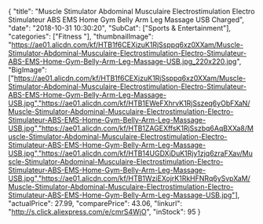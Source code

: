 {
	"title": "Muscle Stimulator Abdominal Musculaire Electrostimulation Electro Stimulateur ABS EMS Home Gym Belly Arm Leg Massage USB Charged",
	"date": "2018-10-31 10:30:20",
	"SubCat": ["Sports & Entertainment"],
	"categories": ["Fitness "],
	"thumbnailImage": "https://ae01.alicdn.com/kf/HTB1f6CEXjzuK1RjSsppq6xz0XXam/Muscle-Stimulator-Abdominal-Musculaire-Electrostimulation-Electro-Stimulateur-ABS-EMS-Home-Gym-Belly-Arm-Leg-Massage-USB.jpg_220x220.jpg",
	"BigImage": ["https://ae01.alicdn.com/kf/HTB1f6CEXjzuK1RjSsppq6xz0XXam/Muscle-Stimulator-Abdominal-Musculaire-Electrostimulation-Electro-Stimulateur-ABS-EMS-Home-Gym-Belly-Arm-Leg-Massage-USB.jpg","https://ae01.alicdn.com/kf/HTB1EWeFXhrvK1RjSszeq6yObFXaN/Muscle-Stimulator-Abdominal-Musculaire-Electrostimulation-Electro-Stimulateur-ABS-EMS-Home-Gym-Belly-Arm-Leg-Massage-USB.jpg","https://ae01.alicdn.com/kf/HTB1ZAGEXffsK1RjSszbq6AqBXXa8/Muscle-Stimulator-Abdominal-Musculaire-Electrostimulation-Electro-Stimulateur-ABS-EMS-Home-Gym-Belly-Arm-Leg-Massage-USB.jpg","https://ae01.alicdn.com/kf/HTB14UGDXjDuK1Rjy1zjq6zraFXav/Muscle-Stimulator-Abdominal-Musculaire-Electrostimulation-Electro-Stimulateur-ABS-EMS-Home-Gym-Belly-Arm-Leg-Massage-USB.jpg","https://ae01.alicdn.com/kf/HTB1WziEXojrK1RkHFNRq6ySvpXaM/Muscle-Stimulator-Abdominal-Musculaire-Electrostimulation-Electro-Stimulateur-ABS-EMS-Home-Gym-Belly-Arm-Leg-Massage-USB.jpg"],
	"actualPrice": 27.99,
	"comparePrice": 43.06,
	"linkurl": "http://s.click.aliexpress.com/e/cmrS4WjO",
	"inStock": 95
}
